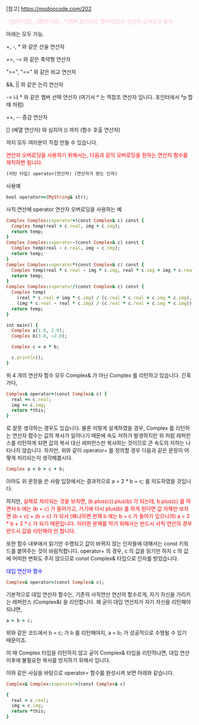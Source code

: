 
[참고] <https://modoocode.com/202>

<span style = "color:pink"> ::(범위지정), .(멤버지정), .*(멤버 포인터로 멤버지정)은 연산자 오버로딩 불가 </span>


아래는 모두 가능.

+, -, * 와 같은 산술 연산자

+=, -= 와 같은 축약형 연산자

">=", "==" 와 같은 비교 연산자

&&, || 와 같은 논리 연산자

-> 나 * 와 같은 멤버 선택 연산자 (여기서 * 는 역참조 연산자 입니다. 포인터에서 *p 할 때 처럼)

++, -- 증감 연산자

[] (배열 연산자) 와 심지어 () 까지 (함수 호출 연산자)

까지 모두 여러분이 직접 만들 수 있습니다.


<span style = "color:red">  연산자 오버로딩을 사용하기 위해서는, 다음과 같이 오버로딩을 원하는 연산자 함수를 제작하면 됩니다. </span>
```ruby
(리턴 타입) operator(연산자) (연산자가 받는 인자)
```

사용예
```ruby
bool operator==(MyString& str);
```


사칙 연산에 operator 연산자 오버로딩을 사용하는 예
```ruby
Complex Complex::operator+(const Complex& c) const {
  Complex temp(real + c.real, img + c.img);
  return temp;
}
Complex Complex::operator-(const Complex& c) const {
  Complex temp(real - c.real, img - c.img);
  return temp;
}
Complex Complex::operator*(const Complex& c) const {
  Complex temp(real * c.real - img * c.img, real * c.img + img * c.real);
  return temp;
}
Complex Complex::operator/(const Complex& c) const {
  Complex temp(
    (real * c.real + img * c.img) / (c.real * c.real + c.img * c.img),
    (img * c.real - real * c.img) / (c.real * c.real + c.img * c.img));
  return temp;
}

int main() {
  Complex a(1.0, 2.0);
  Complex b(3.0, -2.0);

  Complex c = a * b;

  c.println();
}
```

위 4 개의 연산자 함수 모두 Complex& 가 아닌 Complex 를 리턴하고 있습니다. 간혹가다,
```ruby
Complex& operator+(const Complex& c) {
  real += c.real;
  img += c.img;
  return *this;
}
```
로 잘못 생각하는 경우도 있습니다. 물론 이렇게 설계하였을 경우, Complex 를 리턴하는 연산자 함수는 값의 복사가 일어나기 때문에 속도 저하가 발생하지만 위 처럼 레퍼런스를 리턴하게 되면 값의 복사 대신 레퍼런스만 복사하는 것이므로 큰 속도의 저하는 나타나지 않습니다. 하지만, 위와 같이 operator+ 를 정의할 경우 다음과 같은 문장이 어떻게 처리되는지 생각해봅시다.

```ruby
Complex a = b + c + b;
```

아마도 위 문장을 쓴 사람 입장에서는 결과적으로 a = 2 * b + c; 를 의도하였을 것입니다.

하지만,
<span style = "color:red">
실제로 처리되는 것을 보자면, (b.plus(c)).plus(b) 가 되는데, b.plus(c) 를 하면서 b 에는 (b + c) 가 들어가고, 거기에 다시 plus(b) 를 하게 된다면 값 자체만 보자면 (b + c) + (b + c) 가 되서 (왜냐하면 현재 b 에는 b + c 가 들어가 있으니까) a = 2 * b + 2 * c 가 되기 때문입니다. 이러한 문제를 막기 위해서는 반드시 사칙 연산의 경우 반드시 값을 리턴해야 만 합니다.
</span>
  
또한 함수 내부에서 읽기만 수행되고 값이 바뀌지 않는 인자들에 대해서는 const 키워드를 붙여주는 것이 바람직합니다. operator+ 의 경우, c 의 값을 읽기만 하지 c 의 값에 어떠한 변화도 주지 않으므로 const Complex& 타입으로 인자를 받았습니다.



<span style = "color:blue"> 대입 연산자 함수 </span>
```ruby
Complex& operator=(const Complex& c);
```
기본적으로 대입 연산자 함수는, 기존의 사칙연산 연산자 함수르게, 자기 자신을 가리키는 레퍼런스 (Complex&) 을 리턴합니다. 왜 굳이 대입 연산자가 자기 자신을 리턴해야 되냐면,
```ruby
a = b = c;
```
위와 같은 코드에서 b = c; 가 b 를 리턴해야지, a = b; 가 성공적으로 수행될 수 있기 때문이죠.

이 때 Complex 타입을 리턴하지 않고 굳이 Complex& 타입을 리턴하냐면, 대입 연산 이후에 불필요한 복사를 방지하기 위해서 입니다.

이와 같은 사실을 바탕으로 operator= 함수를 완성시켜 보면 아래와 같습니다.
```ruby
Complex& Complex::operator=(const Complex& c)

{
  real = c.real;
  img = c.img;
  return *this;
}
```





